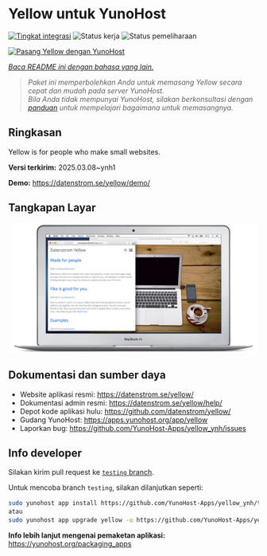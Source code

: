<!--
N.B.: README ini dibuat secara otomatis oleh <https://github.com/YunoHost/apps/tree/master/tools/readme_generator>
Ini TIDAK boleh diedit dengan tangan.
-->

# Yellow untuk YunoHost

[![Tingkat integrasi](https://apps.yunohost.org/badge/integration/yellow)](https://ci-apps.yunohost.org/ci/apps/yellow/)
![Status kerja](https://apps.yunohost.org/badge/state/yellow)
![Status pemeliharaan](https://apps.yunohost.org/badge/maintained/yellow)

[![Pasang Yellow dengan YunoHost](https://install-app.yunohost.org/install-with-yunohost.svg)](https://install-app.yunohost.org/?app=yellow)

*[Baca README ini dengan bahasa yang lain.](./ALL_README.md)*

> *Paket ini memperbolehkan Anda untuk memasang Yellow secara cepat dan mudah pada server YunoHost.*  
> *Bila Anda tidak mempunyai YunoHost, silakan berkonsultasi dengan [panduan](https://yunohost.org/install) untuk mempelajari bagaimana untuk memasangnya.*

## Ringkasan

Yellow is for people who make small websites.

**Versi terkirim:** 2025.03.08~ynh1

**Demo:** <https://datenstrom.se/yellow/demo/>

## Tangkapan Layar

![Tangkapan Layar pada Yellow](./doc/screenshots/datenstrom-yellow-en.png)

## Dokumentasi dan sumber daya

- Website aplikasi resmi: <https://datenstrom.se/yellow/>
- Dokumentasi admin resmi: <https://datenstrom.se/yellow/help/>
- Depot kode aplikasi hulu: <https://github.com/datenstrom/yellow/>
- Gudang YunoHost: <https://apps.yunohost.org/app/yellow>
- Laporkan bug: <https://github.com/YunoHost-Apps/yellow_ynh/issues>

## Info developer

Silakan kirim pull request ke [`testing` branch](https://github.com/YunoHost-Apps/yellow_ynh/tree/testing).

Untuk mencoba branch `testing`, silakan dilanjutkan seperti:

```bash
sudo yunohost app install https://github.com/YunoHost-Apps/yellow_ynh/tree/testing --debug
atau
sudo yunohost app upgrade yellow -u https://github.com/YunoHost-Apps/yellow_ynh/tree/testing --debug
```

**Info lebih lanjut mengenai pemaketan aplikasi:** <https://yunohost.org/packaging_apps>
